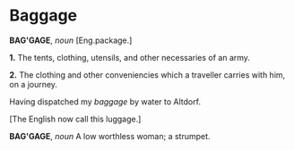 # Baggage

**BAG'GAGE**, _noun_ \[Eng.package.\]

**1.** The tents, clothing, utensils, and other necessaries of an army.

**2.** The clothing and other conveniencies which a traveller carries with him, on a journey.

Having dispatched my _baggage_ by water to Altdorf.

\[The English now call this luggage.\]

**BAG'GAGE**, _noun_ A low worthless woman; a strumpet.